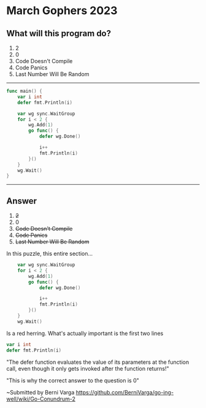 # March Gophers 2023

## What will this program do?

1. 2
2. 0
3. Code Doesn't Compile
4. Code Panics
5. Last Number Will Be Random
---
```go
func main() {
	var i int
	defer fmt.Println(i)

	var wg sync.WaitGroup
	for i < 2 {
		wg.Add(1)
		go func() {
			defer wg.Done()

			i++
			fmt.Println(i)
		}()
	}
	wg.Wait()
}
```
---
## Answer

1. ~~2~~
2. 0
3. ~~Code Doesn't Compile~~
4. ~~Code Panics~~
5. ~~Last Number Will Be Random~~

In this puzzle, this entire section...

```go
	var wg sync.WaitGroup
	for i < 2 {
		wg.Add(1)
		go func() {
			defer wg.Done()

			i++
			fmt.Println(i)
		}()
	}
	wg.Wait()
```
Is a red herring. What's actually important is the first two lines
```go
var i int
defer fmt.Println(i)
```

"The defer function evaluates the value of its parameters at the function call, even though it only gets 
invoked after the function returns!"

"This is why the correct answer to the question is 0"

~Submitted by Berni Varga
https://github.com/BerniVarga/go-ing-well/wiki/Go-Conundrum-2

